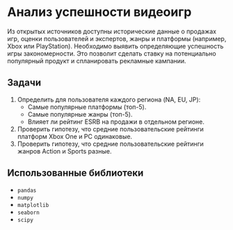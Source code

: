 # Анализ успешности видеоигр

Из открытых источников доступны исторические данные о продажах игр, оценки пользователей и экспертов, жанры и платформы (например, Xbox или PlayStation). Необходимо выявить определяющие успешность игры закономерности. Это позволит сделать ставку на потенциально популярный продукт и спланировать рекламные кампании.

## Задачи

1. Определить для пользователя каждого региона (NA, EU, JP):
    - Самые популярные платформы (топ-5).
    - Самые популярные жанры (топ-5).
    - Влияет ли рейтинг ESRB на продажи в отдельном регионе.
2. Проверить гипотезу, что средние пользовательские рейтинги платформ Xbox One и PC одинаковые.
3. Проверить гипотезу, что средние пользовательские рейтинги жанров Action и Sports разные.
## Использованные библиотеки
- `pandas`
- `numpy`
- `matplotlib`
- `seaborn`
- `scipy`

